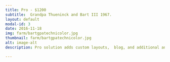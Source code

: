 ```yaml
---
title: Pro - $1200
subtitle:  Grandpa Thueninck and Bart III 1967.
layout: default
modal-id: 3
date: 2016-11-18
img: farm/bartgpatechnicolor.jpg
thumbnail: farm/bartgpatechnicolor.jpg
alt: image-alt
description: Pro solution adds custom layouts,  blog, and additional animations or site tuning made to order.

---
```

